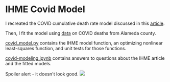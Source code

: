 # IHME Covid Model

I recreated the COVID cumulative death rate model discussed in this [article](https://www.medrxiv.org/content/10.1101/2020.03.27.20043752v1.full).

Then, I fit the model using [data](https://raw.githubusercontent.com/CSSEGISandData/COVID-19/master/csse_covid_19_data/csse_covid_19_time_series/time_series_covid19_deaths_US.csv) on COVID deaths from Alameda county.

[covid_model.py](https://github.com/oliviamcnary/Covid-Model/blob/master/covid_model.py) contains the IHME model function, an optimizing nonlinear least-squares function, and unit tests for those functions.

[covid-modeling.ipynb](https://github.com/oliviamcnary/Covid-Model/blob/master/covid-modeling.ipynb) contains answers to questions about the IHME article and the fitted models.

Spoiler alert - it doesn't look good.
![](covid_graph.png)